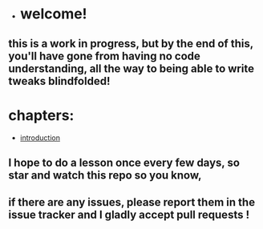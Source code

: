 * # **welcome!**
## this is a work in progress, but by the **end** of this, you'll have gone from having no code understanding, all the way to being able to write tweaks blindfolded!
# chapters:
* [introduction](https://github.com/demhademha/tweak-development-guide-/blob/master/intro.md)
## I hope to do a lesson once every few days, so star and watch this repo so you know, 
## if there are any issues, please report them in the **issue tracker** and I gladly accept **pull requests** !       
